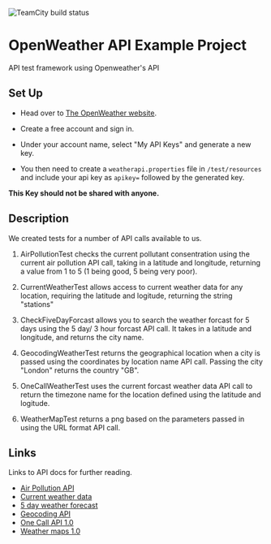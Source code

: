 ![TeamCity build status](https://spartaglobal.teamcity.com/app/rest/builds/buildType:id:WeatherApiRestAssuredExample_BuildTest/statusIcon.svg)

# OpenWeather API Example Project

API test framework using Openweather's API

## Set Up

* Head over to [The OpenWeather website](https://openweathermap.org/).
* Create a free account and sign in.
* Under your account name, select "My API Keys" and generate a new key.

* You then need to create a `weatherapi.properties` file in `/test/resources` and include
  your api key as `apikey=` followed by the generated key.

**This Key should not be shared with anyone.**

## Description

We created tests for a number of API calls available to us.

1. AirPollutionTest checks the current pollutant consentration using the current air pollution API call, taking in a latitude and longitude, returning a value from 1 to 5 (1 being good, 5 being very poor).

1. CurrentWeatherTest allows access to current weather data for any location, requiring the latitude and logitude, returning the string "stations"

1. CheckFiveDayForcast allows you to search the weather forcast for 5 days using the 5 day/ 3 hour forcast API call. It takes in a latitude and longitude, and returns the city name.

1. GeocodingWeatherTest returns the geographical location when a city is passed using the coordinates by location name API call. Passing the city "London" returns the country "GB".

1. OneCallWeatherTest uses the current forcast weather data API call to return the timezone name for the location defined using the latitude and logitude.

1. WeatherMapTest returns a png based on the parameters passed in using the URL format API call.

## Links

Links to API docs for further reading.

* [Air Pollution API](https://openweathermap.org/api/air-pollution)
* [Current weather data](https://openweathermap.org/current)
* [5 day weather forecast](https://openweathermap.org/forecast5)
* [Geocoding API](https://openweathermap.org/api/geocoding-api)
* [One Call API 1.0](https://openweathermap.org/api/one-call-api)
* [Weather maps 1.0](https://openweathermap.org/api/weathermaps)